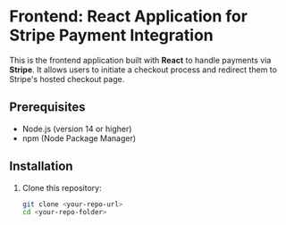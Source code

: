 # Frontend: React Application for Stripe Payment Integration

This is the frontend application built with **React** to handle payments via **Stripe**. It allows users to initiate a checkout process and redirect them to Stripe's hosted checkout page.

## Prerequisites

- Node.js (version 14 or higher)
- npm (Node Package Manager)

## Installation

1. Clone this repository:

   ```bash
   git clone <your-repo-url>
   cd <your-repo-folder>
